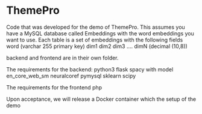 # ThemePro

Code that was developed for the demo of ThemePro.
This assumes you have a MySQL database called Embeddings with the word embeddings you want to use.
Each table is a set of embeddings with the following fields
word (varchar 255 primary key) dim1 dim2 dim3 .... dimN (decimal (10,8))

backend and frontend are in their own folder.

The requirements for the backend:
python3
flask
spacy with model en_core_web_sm
neuralcoref
pymysql
sklearn
scipy

The requirements for the frontend
php

Upon acceptance, we will release a Docker container which the setup of the demo
